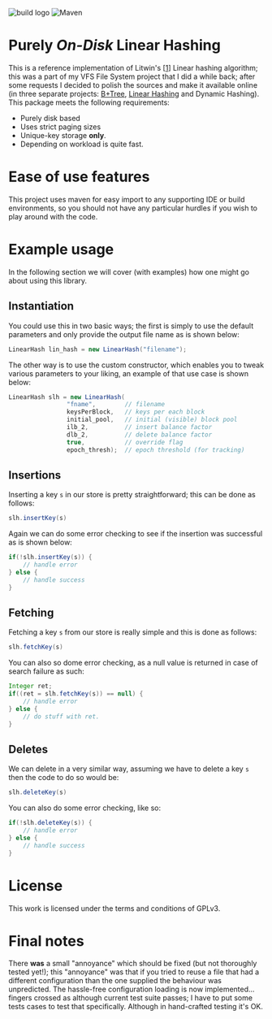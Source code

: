 ![build logo](https://travis-ci.org/andylamp/linhash.svg?branch=master)
![Maven](https://github.com/andylamp/linhash/workflows/Java%20CI/badge.svg)

# Purely *On-Disk* Linear Hashing


This is a reference implementation of Litwin's [[1]] Linear hashing algorithm; this was a part of my VFS 
File System project that I did a while back; after some requests I decided to polish the sources and make it
available online (in three separate projects: [B+Tree][2], [Linear Hashing][3] and Dynamic Hashing). This 
package meets the following requirements:

 * Purely disk based
 * Uses strict paging sizes
 * Unique-key storage **only**.
 * Depending on workload is quite fast.
 
# Ease of use features

This project uses maven for easy import to any supporting IDE or build environments, so you should not have any
particular hurdles if you wish to play around with the code.

# Example usage

In the following section we will cover (with examples) how one might go about using this library.

## Instantiation

You could use this in two basic ways; the first is simply to use the default parameters and only 
provide the output file name as is shown below:

```java
LinearHash lin_hash = new LinearHash("filename");
```

The other way is to use the custom constructor, which enables you to tweak various parameters to your liking, an
example of that use case is shown below:

```java
LinearHash slh = new LinearHash(
				"fname",        // filename
				keysPerBlock,   // keys per each block
				initial_pool,   // initial (visible) block pool
				ilb_2,          // insert balance factor
				dlb_2,          // delete balance factor
				true,           // override flag
				epoch_thresh);  // epoch threshold (for tracking)
```

## Insertions

Inserting a key `s` in our store is pretty straightforward; this can
be done as follows:

```java
slh.insertKey(s)
```

Again we can do some error checking to see if the insertion was
successful as is shown below:

```java
if(!slh.insertKey(s)) {
    // handle error
} else {
    // handle success
}
```

## Fetching

Fetching a key `s` from our store is really simple and this 
is done as follows:

```java
slh.fetchKey(s)
```

You can also so dome error checking, as a null value is returned in
case of search failure as such:

```java
Integer ret;
if((ret = slh.fetchKey(s)) == null) {
    // handle error
} else {
    // do stuff with ret.
}
```

## Deletes

We can delete in a very similar way, assuming we have to delete a key `s` 
then the code to do so would be:

```java
slh.deleteKey(s)
```

You can also do some error checking, like so:

```java
if(!slh.deleteKey(s)) {
    // handle error
} else {
    // handle success
}
```

# License

This work is licensed under the terms and conditions of GPLv3.


# Final notes

There **was** a small "annoyance" which should be fixed (but not thoroughly 
tested yet!); this "annoyance" was that if you tried to reuse a file that 
had a different configuration than the one supplied the behaviour was 
unpredicted. The hassle-free configuration loading is now implemented...
fingers crossed as although current test suite passes; I have to put 
some tests cases to test that specifically. Although in hand-crafted 
testing it's OK.

[1]: http://www.cs.cmu.edu/~christos/courses/826-resources/PAPERS+BOOK/linear-hashing.PDF
[2]: https://github.com/andylamp/BPlusTree 
[3]: https://github.com/andylamp/linhash
